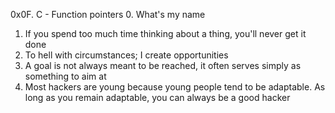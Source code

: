 0x0F. C - Function pointers
0. What's my name 
1. If you spend too much time thinking about a thing, you'll never get it done
2. To hell with circumstances; I create opportunities 
3. A goal is not always meant to be reached, it often serves simply as something to aim at 
4. Most hackers are young because young people tend to be adaptable. As long as you remain adaptable, you can always be a good hacker 
